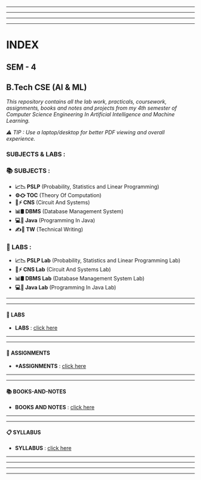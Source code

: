 <hr><hr><hr><hr>

# INDEX

## SEM - 4

## B.Tech CSE (AI & ML)

_This repository contains all the lab work, practicals, coursework, assignments, books and notes and projects from my 4th semester of Computer Science Engineering In Artificial Intelligence and Machine Learning._

_⚠️ TIP : Use a laptop/desktop for better PDF viewing and overall experience._

### SUBJECTS & LABS :

### 📚 SUBJECTS :

-   **📈📉 PSLP** (Probability, Statistics and Linear Programming)
-   **⚙️⛮ TOC** (Theory Of Computation)
-   **🔌⚡️ CNS** (Circuit And Systems)
-   **📊🛢️ DBMS** (Database Management System)
-   **💻💭 Java** (Programming In Java)
-   **✍️📝 TW** (Technical Writing)

### 🧪 LABS :

-   **📈📉 PSLP Lab** (Probability, Statistics and Linear Programming Lab)
-   **🔌⚡️ CNS Lab** (Circuit And Systems Lab)
-   **📊🛢️ DBMS Lab** (Database Management System Lab)
-   **💻💭 Java Lab** (Programming In Java Lab)

<hr><hr>

#### 🧪 LABS

-   **LABS** : [click here](https://github.com/manakcodes/SEM-4/blob/6ddd817feb15ed4b0dd88e17b871d73c4f13124b/LABS/LABS.md)

<hr><hr>

#### 📝 ASSIGNMENTS

-   **\*ASSIGNMENTS** : [click here](https://github.com/manakcodes/SEM-4/blob/6ddd817feb15ed4b0dd88e17b871d73c4f13124b/ASSIGNMENTS/Assignments.md)

<hr><hr>

#### 📚 BOOKS-AND-NOTES

-   **BOOKS AND NOTES** : [click here](https://github.com/manakcodes/SEM-4/blob/6ddd817feb15ed4b0dd88e17b871d73c4f13124b/BOOKS-AND-NOTES/BOOKS-AND-NOTES.md)

<hr><hr>

#### 📋 SYLLABUS

-   **SYLLABUS** : [click here](https://github.com/manakcodes/SEM-4/blob/6ddd817feb15ed4b0dd88e17b871d73c4f13124b/SYLLABUS/Sem-4-Syllabus.txt)

<hr><hr><hr><hr>
